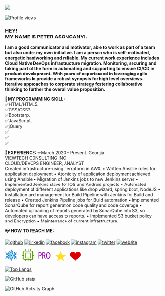 ![](https://i.pinimg.com/originals/ff/d8/ec/ffd8ec1b52077a620112a4f5870fb9a7.jpg)

![Profile views](https://gpvc.arturio.dev/peter60626)  

### HEY! <br> MY NAME IS PETER ASONGANYI.

**I am a good communicator and motivator, able to work as part of a team but also under my own initiative. I am a person who is self-motivated, energetic hardworking and reliable. My current work experience includes Cloud Native DevOps infrastructure migration. Monitoring, securing and taking part of the form in automating and supporting to ensure CI/CD in product development. With years of experienced in leveraging agile frameworks to provide a robust synopsis for high level overviews. Iterative approaches to corporate strategy fostering collaborative thinking to further the overall value proposition.** <br>



**🎡MY PROGRAMMING SKILL:** <br>
✅HTML/HTML5.<br>
✅CSS/CSS3.<br>
✅Bootstarp.<br>
✅JavaScript.<br>
✅jQuery<br>
✅ <br>
✅ <br>
✅ <br>

**🎡EXPERIENCE:**
✏March 2020 - Present. Georgia <br> VIEWTECH CONSULTING INC <br> CLOUD/DEVOPS ENGINEER, ANALYST <br>
Created infrastructure-using Terraform in AWS. • Written Ansible roles for application deployment • Atomicity of application deployment achieved using Ansible • Migration of Jenkins jobs to new Jenkins server • Implemented Jenkins slave for IOS and Android projects • Automated deployment of different applications like drop wizard, spring boot, NodeJS • Installation and management for Build Pipeline with Jenkins for Build and release • Created Jenkins Pipeline jobs for Build automation • Implemented SonarQube for report generation code quality and code coverage • Automated uploading of reports generated by SonarQube into S3, so developers can have access to reports. • Implemented S3 bucket policy and Encryption • Maintenance of current infrastructure.


**📪 HOW TO REACH ME:** <br>




[<img src='https://cdn.jsdelivr.net/npm/simple-icons@3.0.1/icons/github.svg' alt='github' height='40'>](https://github.com/peter60626)  [<img src='https://cdn.jsdelivr.net/npm/simple-icons@3.0.1/icons/linkedin.svg' alt='linkedin' height='40'>](https://www.linkedin.com/in/peter-asonganyi-02637244/)  [<img src='https://cdn.jsdelivr.net/npm/simple-icons@3.0.1/icons/facebook.svg' alt='facebook' height='40'>](https://www.facebook.com/facebook)  [<img src='https://cdn.jsdelivr.net/npm/simple-icons@3.0.1/icons/instagram.svg' alt='instagram' height='40'>](https://www.instagram.com/peter-asonganyi-02637244/)  [<img src='https://cdn.jsdelivr.net/npm/simple-icons@3.0.1/icons/twitter.svg' alt='twitter' height='40'>](https://twitter.com/AsonganyiPeter)  [<img src='https://cdn.jsdelivr.net/npm/simple-icons@3.0.1/icons/icloud.svg' alt='website' height='40'>](https://petsautomation.com/)  

<a href='https://archiveprogram.github.com/'><img src='https://raw.githubusercontent.com/acervenky/animated-github-badges/master/assets/acbadge.gif' width='40' height='40'></a> <a href='https://docs.github.com/en/developers'><img src='https://raw.githubusercontent.com/acervenky/animated-github-badges/master/assets/devbadge.gif' width='40' height='40'></a> <a href='https://github.com/pricing'><img src='https://raw.githubusercontent.com/acervenky/animated-github-badges/master/assets/pro.gif' width='40' height='40'></a> <a href='https://stars.github.com/'><img src='https://raw.githubusercontent.com/acervenky/animated-github-badges/master/assets/starbadge.gif' width='35' height='35'></a> <a href='https://docs.github.com/en/github/supporting-the-open-source-community-with-github-sponsors'><img src='https://raw.githubusercontent.com/acervenky/animated-github-badges/master/assets/sponsorbadge.gif' width='35' height='35'></a> 

[![Top Langs](https://github-readme-stats.vercel.app/api/top-langs/?username=peter60626)](https://github.com/anuraghazra/github-readme-stats)

![GitHub stats](https://github-readme-stats.vercel.app/api?username=peter60626&show_icons=true&count_private=true)  

![GitHub Activity Graph](https://activity-graph.herokuapp.com/graph?username=peter60626)  


